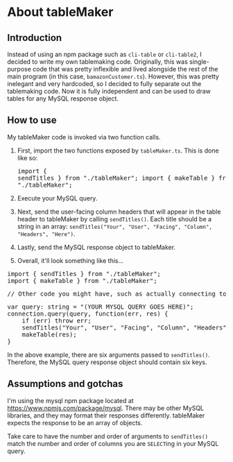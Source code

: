 About tableMaker
================

Introduction
------------
Instead of using an npm package such as `cli-table` or `cli-table2`, I decided to write my own tablemaking code.  Originally, this was single-purpose code that was pretty inflexible and lived alongside the rest of the main program (in this case, `bamazonCustomer.ts`).  However, this was pretty inelegant and very hardcoded, so I decided to fully separate out the tablemaking code.  Now it is fully independent and can be used to draw tables for any MySQL response object.

How to use
----------
My tableMaker code is invoked via two function calls.

1. First, import the two functions exposed by `tableMaker.ts`.  This is done like so: <pre>import { sendTitles } from "./tableMaker";
import { makeTable } from "./tableMaker";</pre>

1. Execute your MySQL query.

1. Next, send the user-facing column headers that will appear in the table header to tableMaker by calling `sendTitles()`.  Each title should be a string in an array: `sendTitles("Your", "User", "Facing", "Column", "Headers", "Here")`.

1. Lastly, send the MySQL response object to tableMaker.

1. Overall, it'll look something like this...

<pre>import { sendTitles } from "./tableMaker";
import { makeTable } from "./tableMaker";</pre>

<pre>// Other code you might have, such as actually connecting to your database</pre>

<pre>var query: string = "(YOUR MYSQL QUERY GOES HERE)";
connection.query(query, function(err, res) {
    if (err) throw err;
    sendTitles("Your", "User", "Facing", "Column", "Headers", "Here");
    makeTable(res);
}</pre>

In the above example, there are six arguments passed to `sendTitles()`.  Therefore, the MySQL query response object should contain six keys.

Assumptions and gotchas
-----------------------
I'm using the mysql npm package located at https://www.npmjs.com/package/mysql.  There may be other MySQL libraries, and they may format their responses differently.  tableMaker expects the response to be an array of objects.

Take care to have the number and order of arguments to `sendTitles()` match the number and order of columns you are `SELECT`ing in your MySQL query.